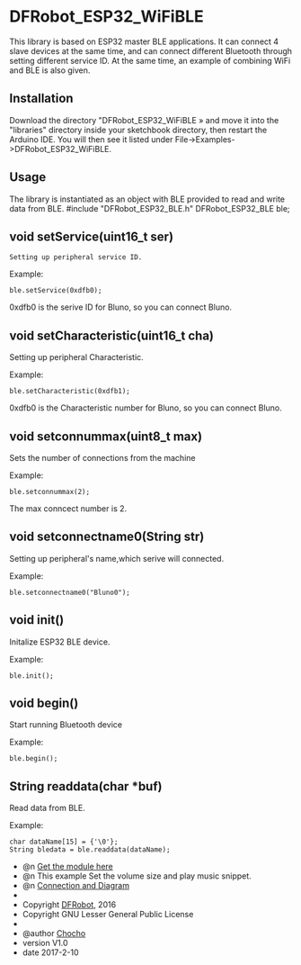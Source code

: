 # DFRobot_ESP32_WiFiBLE
This library is based on ESP32 master BLE applications. It can connect 4 slave devices at the same time, and can connect different Bluetooth through setting different service ID. At the same time, an example of combining WiFi and BLE is also given.

## Installation
Download the directory "DFRobot_ESP32_WiFiBLE » and move it into the "libraries" directory inside your sketchbook directory, then restart the Arduino IDE. You will then see it listed under File->Examples->DFRobot_ESP32_WiFiBLE.

## Usage
The library is instantiated as an object with BLE provided to read and write data from BLE. 
    #include "DFRobot_ESP32_BLE.h"
    DFRobot_ESP32_BLE ble;
  
## void setService(uint16_t ser)
    Setting up peripheral service ID.

Example:

    ble.setService(0xdfb0);

0xdfb0 is the serive ID for Bluno, so you can connect Bluno.

## void setCharacteristic(uint16_t cha)
Setting up peripheral Characteristic.

Example:

    ble.setCharacteristic(0xdfb1);

0xdfb0 is the Characteristic number for Bluno, so you can connect Bluno.

## void setconnummax(uint8_t max)
Sets the number of connections from the machine

Example:

    ble.setconnummax(2);

The max conncect number is 2.

## void setconnectname0(String str)
Setting up peripheral's name,which serive will connected.

Example:

    ble.setconnectname0("Bluno0");


## void init()
Initalize ESP32 BLE device.

Example:

    ble.init();
   
## void begin()
Start running Bluetooth device

Example:

    ble.begin();

## String readdata(char *buf)
Read data from BLE.

Example:

    char dataName[15] = {'\0'};
    String bledata = ble.readdata(dataName);

* @n [Get the module here](等上架后添加商品购买链接)
* @n This example Set the volume size and play music snippet.
* @n [Connection and Diagram](等上架后添加wiki链接)
*
* Copyright	[DFRobot](http://www.dfrobot.com), 2016
* Copyright	GNU Lesser General Public License
*
* @author [Chocho](215656823@qq.com)
* version  V1.0
* date  2017-2-10

		
